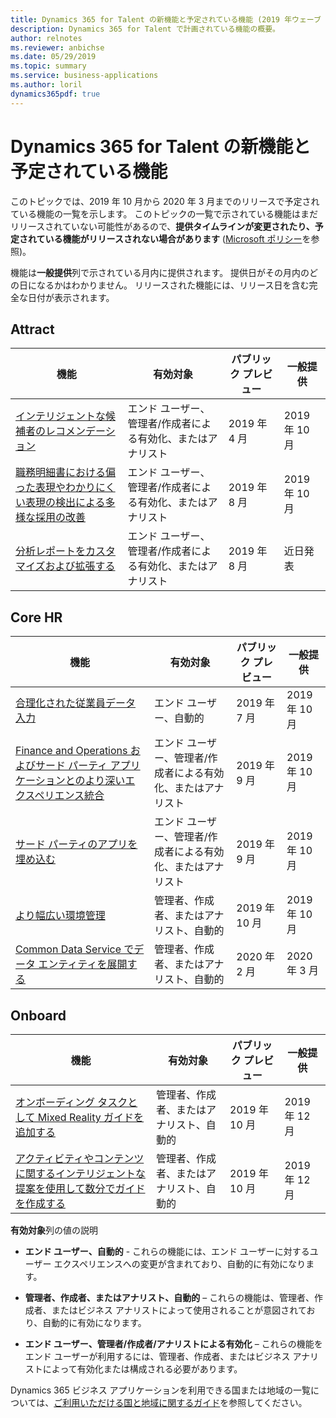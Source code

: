 ```yaml
---
title: Dynamics 365 for Talent の新機能と予定されている機能 (2019 年ウェーブ 2)
description: Dynamics 365 for Talent で計画されている機能の概要。
author: relnotes
ms.reviewer: anbichse
ms.date: 05/29/2019
ms.topic: summary
ms.service: business-applications
ms.author: loril
dynamics365pdf: true
---
```


# <a name="whats-new-and-planned-for-dynamics-365-for-talent"></a>Dynamics 365 for Talent の新機能と予定されている機能

このトピックでは、2019 年 10 月から 2020 年 3 月までのリリースで予定されている機能の一覧を示します。 このトピックの一覧で示されている機能はまだリリースされていない可能性があるので、**提供タイムラインが変更されたり、予定されている機能がリリースされない場合があります** ([Microsoft ポリシー](https://go.microsoft.com/fwlink/p/?linkid=2007332)を参照)。

機能は**一般提供**列で示されている月内に提供されます。 提供日がその月内のどの日になるかはわかりません。 リリースされた機能には、リリース日を含む完全な日付が表示されます。 



## <a name="attract"></a>Attract



 | 機能    | 有効対象    |  パブリック プレビュー | 一般提供 |
 | ---------- | ---------- | ---------- |---------- |
 | [インテリジェントな候補者のレコメンデーション](intelligent-recommendations-candidate-matching.md) | エンド ユーザー、管理者/作成者による有効化、またはアナリスト  |  2019 年 4 月   | 2019 年 10 月|  
 | [職務明細書における偏った表現やわかりにくい表現の検出による多様な採用の改善](improve-diverse-hiring-detection-bias-cryptic-language-job-descriptions.md) | エンド ユーザー、管理者/作成者による有効化、またはアナリスト  |  2019 年 8 月   | 2019 年 10 月|  
 | [分析レポートをカスタマイズおよび拡張する](customize-extend-analytics-reports.md) | エンド ユーザー、管理者/作成者による有効化、またはアナリスト  |  2019 年 8 月   | 近日発表|  


## <a name="core-hr"></a>Core HR



 | 機能    | 有効対象    |  パブリック プレビュー | 一般提供 |
 | ---------- | ---------- | ---------- |---------- |
| [合理化された従業員データ入力](streamlined-employee-data-entry.md) | エンド ユーザー、自動的  |  2019 年 7 月   | 2019 年 10 月|  
 | [Finance and Operations およびサード パーティ アプリケーションとのより深いエクスペリエンス統合](deeper-experience-integration-finance-operations-other-3rd-party-applications.md) | エンド ユーザー、管理者/作成者による有効化、またはアナリスト  |  2019 年 9 月   | 2019 年 10 月|  
 | [サード パーティのアプリを埋め込む](embed-third-party-apps.md) | エンド ユーザー、管理者/作成者による有効化、またはアナリスト  |  2019 年 9 月   | 2019 年 10 月|  
 | [より幅広い環境管理](broader-environment-management.md) | 管理者、作成者、またはアナリスト、自動的  |  2019 年 10 月   | 2019 年 10 月|  
 | [Common Data Service でデータ エンティティを展開する](expand-data-entities-common-data-service.md) | 管理者、作成者、またはアナリスト、自動的  |  2020 年 2 月   | 2020 年 3 月|  


## <a name="onboard"></a>Onboard



 | 機能    | 有効対象    |  パブリック プレビュー | 一般提供 |
 | ---------- | ---------- | ---------- |---------- |
 | [オンボーディング タスクとして Mixed Reality ガイドを追加する](complete-mixed-reality-guide-as-onboarding-task.md) | 管理者、作成者、またはアナリスト、自動的  |  2019 年 10 月   | 2019 年 12 月|  
 | [アクティビティやコンテンツに関するインテリジェントな提案を使用して数分でガイドを作成する](intelligent-recommendation-guide-creation.md) | 管理者、作成者、またはアナリスト、自動的  |  2019 年 10 月   | 2019 年 12 月|  

**有効対象**列の値の説明

- **エンド ユーザー、自動的** - これらの機能には、エンド ユーザーに対するユーザー エクスペリエンスへの変更が含まれており、自動的に有効になります。

- **管理者、作成者、またはアナリスト、自動的** – これらの機能は、管理者、作成者、またはビジネス アナリストによって使用されることが意図されており、自動的に有効になります。

- **エンド ユーザー、管理者/作成者/アナリストによる有効化** – これらの機能をエンド ユーザーが利用するには、管理者、作成者、またはビジネス アナリストによって有効化または構成される必要があります。

Dynamics 365 ビジネス アプリケーションを利用できる国または地域の一覧については、[ご利用いただける国と地域に関するガイド](https://aka.ms/dynamics_365_international_availability_deck)を参照してください。
